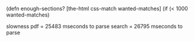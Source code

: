 

(defn enough-sections?
  [the-html css-match wanted-matches]
 (if (< 1000 wanted-matches)







slowness 
    pdf = 25483 mseconds to parse
    search = 26795 mseconds to parse






















